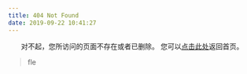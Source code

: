 ```yaml
---
title: 404 Not Found
date: 2019-09-22 10:41:27
---
```


<center>
对不起，您所访问的页面不存在或者已删除。
您可以<a href="https://fle-z.github.io>">点击此处</a>返回首页。
</center>

<blockquote class="blockquote-center">
    fle
</blockquote>